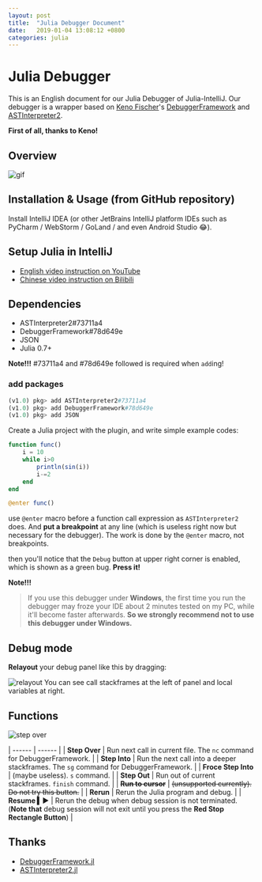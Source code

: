```yaml
---
layout: post
title:  "Julia Debugger Document"
date:   2019-01-04 13:08:12 +0800
categories: julia
---
```

# Julia Debugger
This is an English document for our Julia Debugger of Julia-IntelliJ.
Our debugger is a wrapper based on [Keno Fischer](https://github.com/Keno)'s [DebuggerFramework](https://github.com/Keno/DebuggerFramework.jl) and [ASTInterpreter2](https://github.com/Keno/ASTInterpreter2.jl). 

**First of all, thanks to Keno!**

## Overview
![gif](https://user-images.githubusercontent.com/20026798/50418049-670a7080-0864-11e9-96cf-d0ebc5b26431.gif)

## Installation & Usage (from GitHub repository)

Install IntelliJ IDEA (or other JetBrains IntelliJ platform IDEs such as PyCharm / WebStorm / GoLand / and even Android Studio :joy:).

## Setup Julia in IntelliJ

+ [English video instruction on YouTube](https://www.youtube.com/watch?v=gjRhvPBiasU)
+ [Chinese video instruction on Bilibili](https://www.bilibili.com/video/av20155813)

## Dependencies

- ASTInterpreter2#73711a4
- DebuggerFramework#78d649e
- JSON
- Julia 0.7+

**Note!!!** 
#73711a4 and #78d649e followed is required when `add`ing!

### add packages
```julia
(v1.0) pkg> add ASTInterpreter2#73711a4
(v1.0) pkg> add DebuggerFramework#78d649e
(v1.0) pkg> add JSON
```

Create a Julia project with the plugin,
and write simple example codes:
```julia
function func()
    i = 10
    while i>0
        println(sin(i))
        i-=2
    end
end

@enter func()
```

use `@enter` macro before a function call expression as `ASTInterpreter2` does. 
And **put a breakpoint** at any line (which is useless right now but necessary for the debugger).
The work is done by the `@enter` macro, not breakpoints.

then you'll notice that the `Debug` button at upper right corner is enabled, which is shown as a green bug. **Press it!**

**Note!!!** 
> If you use this debugger under **Windows**, the first time you run the debugger may froze your IDE about 2 minutes tested on my PC, while it'll become faster afterwards. **So we strongly recommend not to use this debugger under Windows.**

## Debug mode
**Relayout** your debug panel like this by dragging:

![relayout](https://user-images.githubusercontent.com/20026798/50675140-172b6680-1027-11e9-93cb-a25370a37667.jpg)
You can see call stackframes at the left of panel and local variables at right.
## Functions
![step over](https://user-images.githubusercontent.com/20026798/50675203-77baa380-1027-11e9-8e14-e712ae9556b6.jpg)

| ------ | ------ |
| **Step Over** | Run next call in current file. The `nc` command for DebuggerFramework. |
| **Step Into** | Run the next call into a deeper stackframes. The `sg` command for DebuggerFramework. |
| **Froce Step Into** | (maybe useless). `s` command. |
| **Step Out** | Run out of current stackframes. `finish` command. |
| **<del>Run to cursor</del>** | <del>(unsupported currently). Do not try this button.</del> |
| **Rerun** | Rerun the Julia program and debug. |
| **Resume ▍▶** | Rerun the debug when debug session is not terminated. (**Note that** debug session will not exit until you press the **Red Stop Rectangle Button**) |

## Thanks
- [DebuggerFramework.jl](https://github.com/Keno/DebuggerFramework.jl)
- [ASTInterpreter2.jl](https://github.com/Keno/ASTInterpreter2.jl)
